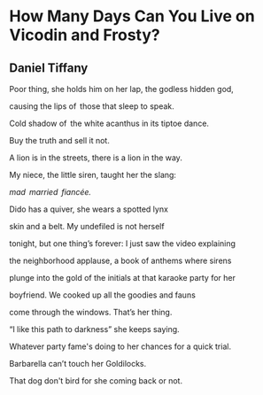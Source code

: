 # How Many Days Can You Live on Vicodin and Frosty?
## Daniel Tiffany
Poor thing, she holds him on her lap,
the godless hidden god,

causing the lips
of   those that sleep to speak.

Cold shadow of   the white
acanthus in its tiptoe dance.

Buy the truth
and sell it not.

A lion is in the streets,
there is a lion in the way.

My niece, the little siren,
taught her the slang:

 _mad   married   fiancée._

Dido has a quiver,
she wears a spotted lynx

skin and a belt.
My undefiled is not herself

tonight, but one thing’s forever:
I just saw the video explaining

the neighborhood applause,
a book of anthems where sirens

plunge into the gold of the initials
at that karaoke party for her

boyfriend. We cooked up
all the goodies and fauns

come through the windows.
That’s her thing.

“I like this path to darkness”
she keeps saying.

Whatever party fame's doing to her
chances for a quick trial.

Barbarella can’t touch her Goldilocks.

That dog don't bird
for she coming back or not.
